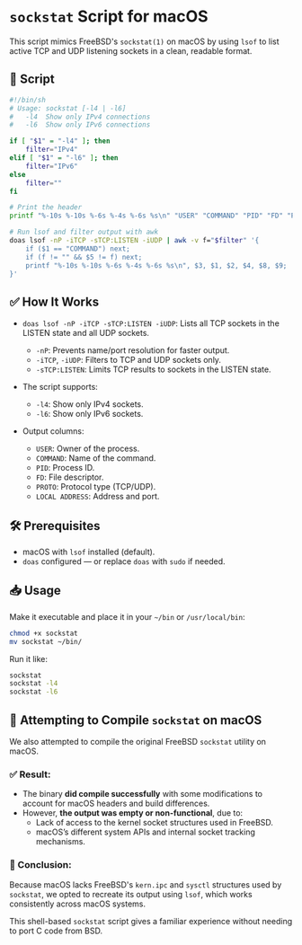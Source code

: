 # `sockstat` Script for macOS

This script mimics FreeBSD's `sockstat(1)` on macOS by using `lsof` to list active TCP and UDP listening sockets in a clean, readable format.

## 📄 Script

```sh
#!/bin/sh
# Usage: sockstat [-l4 | -l6]
#   -l4  Show only IPv4 connections
#   -l6  Show only IPv6 connections

if [ "$1" = "-l4" ]; then
    filter="IPv4"
elif [ "$1" = "-l6" ]; then
    filter="IPv6"
else
    filter=""
fi

# Print the header
printf "%-10s %-10s %-6s %-4s %-6s %s\n" "USER" "COMMAND" "PID" "FD" "PROTO" "LOCAL ADDRESS"

# Run lsof and filter output with awk
doas lsof -nP -iTCP -sTCP:LISTEN -iUDP | awk -v f="$filter" '{
    if ($1 == "COMMAND") next;
    if (f != "" && $5 != f) next;
    printf "%-10s %-10s %-6s %-4s %-6s %s\n", $3, $1, $2, $4, $8, $9;
}'
```

## ✅ How It Works

- `doas lsof -nP -iTCP -sTCP:LISTEN -iUDP`: Lists all TCP sockets in the LISTEN state and all UDP sockets.
  - `-nP`: Prevents name/port resolution for faster output.
  - `-iTCP`, `-iUDP`: Filters to TCP and UDP sockets only.
  - `-sTCP:LISTEN`: Limits TCP results to sockets in the LISTEN state.

- The script supports:
  - `-l4`: Show only IPv4 sockets.
  - `-l6`: Show only IPv6 sockets.

- Output columns:
  - `USER`: Owner of the process.
  - `COMMAND`: Name of the command.
  - `PID`: Process ID.
  - `FD`: File descriptor.
  - `PROTO`: Protocol type (TCP/UDP).
  - `LOCAL ADDRESS`: Address and port.

## 🛠️ Prerequisites

- macOS with `lsof` installed (default).
- `doas` configured — or replace `doas` with `sudo` if needed.

## 📥 Usage

Make it executable and place it in your `~/bin` or `/usr/local/bin`:

```sh
chmod +x sockstat
mv sockstat ~/bin/
```

Run it like:

```sh
sockstat
sockstat -l4
sockstat -l6
```


## 🧪 Attempting to Compile `sockstat` on macOS

We also attempted to compile the original FreeBSD `sockstat` utility on macOS.

### ✅ Result:
- The binary **did compile successfully** with some modifications to account for macOS headers and build differences.
- However, **the output was empty or non-functional**, due to:
  - Lack of access to the kernel socket structures used in FreeBSD.
  - macOS’s different system APIs and internal socket tracking mechanisms.

### 📌 Conclusion:
Because macOS lacks FreeBSD's `kern.ipc` and `sysctl` structures used by `sockstat`, we opted to recreate its output using `lsof`, which works consistently across macOS systems.

This shell-based `sockstat` script gives a familiar experience without needing to port C code from BSD.
